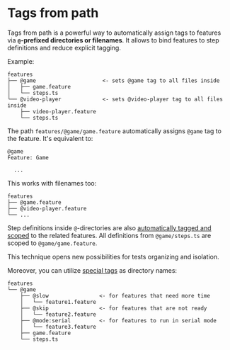 # Tags from path

Tags from path is a powerful way to automatically assign tags to features via **`@`-prefixed directories or filenames**. It allows to bind features to step definitions and reduce explicit tagging.

Example:
```
features
├── @game                     <- sets @game tag to all files inside
│   ├── game.feature
│   └── steps.ts
└── @video-player             <- sets @video-player tag to all files inside
    ├── video-player.feature
    └── steps.ts
```

The path `features/@game/game.feature` automatically assigns `@game` tag to the feature. It's equivalent to:
```gherkin
@game
Feature: Game

  ...
```

This works with filenames too:
```
features
├── @game.feature
├── @video-player.feature
└── ...
```

Step definitions inside `@`-directories are also [automatically tagged and scoped](writing-steps/scoped.md#tags-from-path) to the related features. All definitions from `@game/steps.ts` are scoped to `@game/game.feature`. 

This technique opens new possibilities for tests organizing and isolation. 

Moreover, you can utilize [special tags](writing-features/special-tags.md) as directory names:

```
features
└── @game
    ├── @slow                <- for features that need more time
    │   └── feature1.feature
    ├── @skip                <- for features that are not ready
    │   └── feature2.feature 
    ├── @mode:serial         <- for features to run in serial mode
    │   └── feature3.feature
    ├── game.feature
    └── steps.ts
```